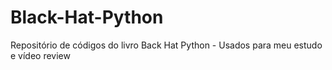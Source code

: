 # Black-Hat-Python
Repositório de códigos do livro Back Hat Python - Usados para meu estudo e vídeo review
